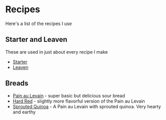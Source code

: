 # Recipes

Here's a list of the recipes I use

## Starter and Leaven

These are used in just about every recipe I make

- [Starter](https://github.com/jaredonline/bread-making/blob/master/recipes/starter.md)
- [Leaven](https://github.com/jaredonline/bread-making/blob/master/recipes/leaven.md)

## Breads

- [Pain au Levain](https://github.com/jaredonline/bread-making/blob/master/recipes/pal.md) - super basic but delicious sour bread
- [Hard Red](https://github.com/jaredonline/bread-making/blob/master/recipes/hard-red.md) - slightly more flavorful version of the Pain au Levain
- [Sprouted Quinoa](https://github.com/jaredonline/bread-making/blob/master/recipes/sprouted-quinoa.md) - A Pain au Levain with sprouted quinoa. Very hearty and earthy
